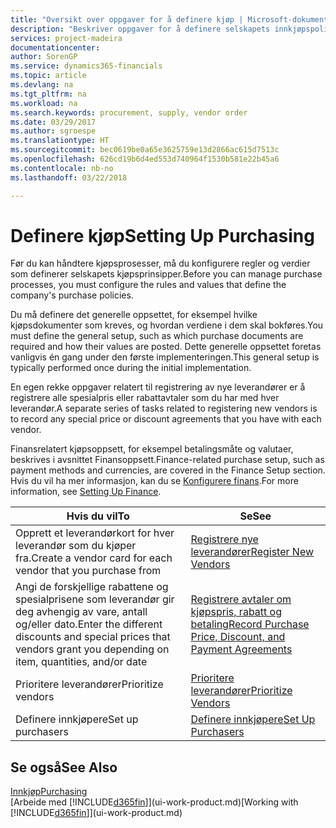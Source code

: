 ```yaml
---
title: "Oversikt over oppgaver for å definere kjøp | Microsoft-dokumentasjon"
description: "Beskriver oppgaver for å definere selskapets innkjøpspolicyer og definere kjøpsprosessene."
services: project-madeira
documentationcenter: 
author: SorenGP
ms.service: dynamics365-financials
ms.topic: article
ms.devlang: na
ms.tgt_pltfrm: na
ms.workload: na
ms.search.keywords: procurement, supply, vendor order
ms.date: 03/29/2017
ms.author: sgroespe
ms.translationtype: HT
ms.sourcegitcommit: bec0619be0a65e3625759e13d2866ac615d7513c
ms.openlocfilehash: 626cd19b6d4ed553d740964f1530b581e22b45a6
ms.contentlocale: nb-no
ms.lasthandoff: 03/22/2018

---
```

# <a name="setting-up-purchasing"></a><span data-ttu-id="5e043-103">Definere kjøp</span><span class="sxs-lookup"><span data-stu-id="5e043-103">Setting Up Purchasing</span></span>
<span data-ttu-id="5e043-104">Før du kan håndtere kjøpsprosesser, må du konfigurere regler og verdier som definerer selskapets kjøpsprinsipper.</span><span class="sxs-lookup"><span data-stu-id="5e043-104">Before you can manage purchase processes, you must configure the rules and values that define the company's purchase policies.</span></span>

<span data-ttu-id="5e043-105">Du må definere det generelle oppsettet, for eksempel hvilke kjøpsdokumenter som kreves, og hvordan verdiene i dem skal bokføres.</span><span class="sxs-lookup"><span data-stu-id="5e043-105">You must define the general setup, such as which purchase documents are required and how their values are posted.</span></span> <span data-ttu-id="5e043-106">Dette generelle oppsettet foretas vanligvis én gang under den første implementeringen.</span><span class="sxs-lookup"><span data-stu-id="5e043-106">This general setup is typically performed once during the initial implementation.</span></span>

<span data-ttu-id="5e043-107">En egen rekke oppgaver relatert til registrering av nye leverandører er å registrere alle spesialpris eller rabattavtaler som du har med hver leverandør.</span><span class="sxs-lookup"><span data-stu-id="5e043-107">A separate series of tasks related to registering new vendors is to record any special price or discount agreements that you have with each vendor.</span></span>

<span data-ttu-id="5e043-108">Finansrelatert kjøpsoppsett, for eksempel betalingsmåte og valutaer, beskrives i avsnittet Finansoppsett.</span><span class="sxs-lookup"><span data-stu-id="5e043-108">Finance-related purchase setup, such as payment methods and currencies, are covered in the Finance Setup section.</span></span> <span data-ttu-id="5e043-109">Hvis du vil ha mer informasjon, kan du se [Konfigurere finans](finance-setup-finance.md).</span><span class="sxs-lookup"><span data-stu-id="5e043-109">For more information, see [Setting Up Finance](finance-setup-finance.md).</span></span>

| <span data-ttu-id="5e043-110">Hvis du vil</span><span class="sxs-lookup"><span data-stu-id="5e043-110">To</span></span> | <span data-ttu-id="5e043-111">Se</span><span class="sxs-lookup"><span data-stu-id="5e043-111">See</span></span> |
| --- | --- |
| <span data-ttu-id="5e043-112">Opprett et leverandørkort for hver leverandør som du kjøper fra.</span><span class="sxs-lookup"><span data-stu-id="5e043-112">Create a vendor card for each vendor that you purchase from</span></span>|[<span data-ttu-id="5e043-113">Registrere nye leverandører</span><span class="sxs-lookup"><span data-stu-id="5e043-113">Register New Vendors</span></span>](purchasing-how-register-new-vendors.md) |
| <span data-ttu-id="5e043-114">Angi de forskjellige rabattene og spesialprisene som leverandør gir deg avhengig av vare, antall og/eller dato.</span><span class="sxs-lookup"><span data-stu-id="5e043-114">Enter the different discounts and special prices that vendors grant you depending on item, quantities, and/or date</span></span> |[<span data-ttu-id="5e043-115">Registrere avtaler om kjøpspris, rabatt og betaling</span><span class="sxs-lookup"><span data-stu-id="5e043-115">Record Purchase Price, Discount, and Payment Agreements</span></span>](purchasing-how-record-purchase-price-discount-payment-agreements.md) |
| <span data-ttu-id="5e043-116">Prioritere leverandører</span><span class="sxs-lookup"><span data-stu-id="5e043-116">Prioritize vendors</span></span> |[<span data-ttu-id="5e043-117">Prioritere leverandører</span><span class="sxs-lookup"><span data-stu-id="5e043-117">Prioritize Vendors</span></span>](purchasing-how-prioritize-vendors.md) |
| <span data-ttu-id="5e043-118">Definere innkjøpere</span><span class="sxs-lookup"><span data-stu-id="5e043-118">Set up purchasers</span></span> |[<span data-ttu-id="5e043-119">Definere innkjøpere</span><span class="sxs-lookup"><span data-stu-id="5e043-119">Set Up Purchasers</span></span>](purchasing-how-setup-purchasers.md) |

## <a name="see-also"></a><span data-ttu-id="5e043-120">Se også</span><span class="sxs-lookup"><span data-stu-id="5e043-120">See Also</span></span>
[<span data-ttu-id="5e043-121">Innkjøp</span><span class="sxs-lookup"><span data-stu-id="5e043-121">Purchasing</span></span>](purchasing-manage-purchasing.md)  
<span data-ttu-id="5e043-122">[Arbeide med [!INCLUDE[d365fin](includes/d365fin_md.md)]](ui-work-product.md)</span><span class="sxs-lookup"><span data-stu-id="5e043-122">[Working with [!INCLUDE[d365fin](includes/d365fin_md.md)]](ui-work-product.md)</span></span>

